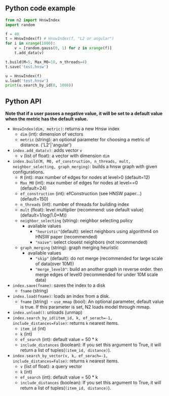 ## Python code example

```python
from n2 import HnswIndex
import random

f = 40
t = HnswIndex(f) # HnswIndex(f, "L2 or angular") 
for i in xrange(1000):
    v = [random.gauss(0, 1) for z in xrange(f)]
    t.add_data(v)

t.build(M=5, Max_M0=10, n_threads=4)
t.save('test.hnsw')

u = HnswIndex(f)
u.load('test.hnsw')
print(u.search_by_id(0, 1000))
```

## Python API

**Note that if a user passes a negative value, it will be set to a default value when the metric has the default value.**

- `HnswIndex(dim, metric)`: returns a new Hnsw index
  - `dim` (int): dimension of vectors
  - `metric` (string): an optional parameter for choosing a metric of distance. ('L2'|'angular')
- `index.add_data(v)`: adds vector `v`
  - `v` (list of float): a vector with dimension `dim`
- `index.build(M, M0, ef_construction, n_threads, mult, neighbor_selecting, graph_merging)`: builds a hnsw graph with given configurations.
  - `M` (int): max number of edges for nodes at level>0 (default=12)
  - `Max_M0` (int): max number of edges for nodes at level==0 (default=24)
  - `ef_construction` (int): efConstruction (see HNSW paper...) (default=150)
  - `n_threads` (int): number of threads for building index
  - `mult` (float): level multiplier (recommend: use default value) (default=1/log(1.0*M))
  - `neighbor_selecting` (string): neighbor selecting policy
    - available values
      - `"heuristic"`(default): select neighbors using algorithm4 on HNSW paper (recommended)
      - `"naive"`: select closest neighbors (not recommended)
  - `graph_merging` (string): graph merging heuristic
    - available values
      - `"skip"` (default): do not merge (recommended for large scale of data(over 10M))
      - `"merge_level0"`: build an another graph in reverse order. then merge edges of level0 (recommended for under 10M scale data)
- `index.save(fname)`: saves the index to a disk
  - `fname` (string)
- `index.load(fname)`: loads an index from a disk.
  - `fname` (string)
  - `use_mmap` (bool): An optional parameter, default value is true. If this parameter is set, N2 loads model through mmap.
- `index.unload()`: unloads (unmap)
- `index.search_by_id(item_id, k, ef_serach=-1, include_distances=False)`: returns `k` nearest items.
  - `item_id` (int)
  - `k` (int)
  - `ef_search` (int): default value = 50 * k
  - `include_distances` (boolean): If you set this argument to True, it will return a list of tuples(`(item_id, distance)`).
- `index.search_by_vector(v, k, ef_serach=-1, include_distances=False)`: returns `k` nearest items.
  - `v` (list of float): a query vector
  - `k` (int)
  - `ef_search` (int): default value = 50 * k
  - `include_distances` (boolean): If you set this argument to True, it will return a list of tuples(`(item_id, distance)`).

